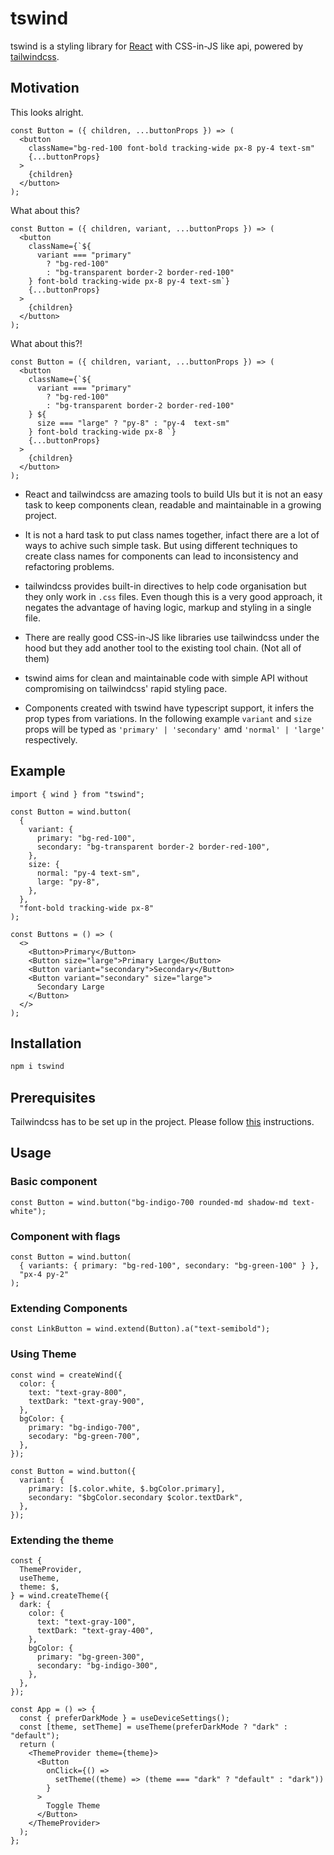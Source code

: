 # tswind

tswind is a styling library for [React](https://reactjs.org) with CSS-in-JS like api, powered by [tailwindcss](https://tailwindcss.com/).

## Motivation

This looks alright.

```tsx
const Button = ({ children, ...buttonProps }) => (
  <button
    className="bg-red-100 font-bold tracking-wide px-8 py-4 text-sm"
    {...buttonProps}
  >
    {children}
  </button>
);
```

What about this?

```tsx
const Button = ({ children, variant, ...buttonProps }) => (
  <button
    className={`${
      variant === "primary"
        ? "bg-red-100"
        : "bg-transparent border-2 border-red-100"
    } font-bold tracking-wide px-8 py-4 text-sm`}
    {...buttonProps}
  >
    {children}
  </button>
);
```

What about this?!

```tsx
const Button = ({ children, variant, ...buttonProps }) => (
  <button
    className={`${
      variant === "primary"
        ? "bg-red-100"
        : "bg-transparent border-2 border-red-100"
    } ${
      size === "large" ? "py-8" : "py-4  text-sm"
    } font-bold tracking-wide px-8 `}
    {...buttonProps}
  >
    {children}
  </button>
);
```

- React and tailwindcss are amazing tools to build UIs but it is not an easy task to keep components clean, readable and maintainable in a growing project.

- It is not a hard task to put class names together, infact there are a lot of ways to achive such simple task. But using different techniques to create class names for components can lead to inconsistency and refactoring problems.

- tailwindcss provides built-in directives to help code organisation but they only work in `.css` files. Even though this is a very good approach, it negates the advantage of having logic, markup and styling in a single file.

- There are really good CSS-in-JS like libraries use tailwindcss under the hood but they add another tool to the existing tool chain. (Not all of them)

- tswind aims for clean and maintainable code with simple API without compromising on tailwindcss' rapid styling pace.

- Components created with tswind have typescript support, it infers the prop types from variations. In the following example `variant` and `size` props will be typed as `'primary' | 'secondary'` amd `'normal' | 'large'` respectively.

## Example

```tsx
import { wind } from "tswind";

const Button = wind.button(
  {
    variant: {
      primary: "bg-red-100",
      secondary: "bg-transparent border-2 border-red-100",
    },
    size: {
      normal: "py-4 text-sm",
      large: "py-8",
    },
  },
  "font-bold tracking-wide px-8"
);

const Buttons = () => (
  <>
    <Button>Primary</Button>
    <Button size="large">Primary Large</Button>
    <Button variant="secondary">Secondary</Button>
    <Button variant="secondary" size="large">
      Secondary Large
    </Button>
  </>
);
```

## Installation

```sh
npm i tswind
```

## Prerequisites

Tailwindcss has to be set up in the project. Please follow [this](https://tailwindcss.com/docs/installation) instructions.

## Usage

### Basic component

```tsx
const Button = wind.button("bg-indigo-700 rounded-md shadow-md text-white");
```

### Component with flags

```tsx
const Button = wind.button(
  { variants: { primary: "bg-red-100", secondary: "bg-green-100" } },
  "px-4 py-2"
);
```

### Extending Components

```tsx
const LinkButton = wind.extend(Button).a("text-semibold");
```

### Using Theme

```tsx
const wind = createWind({
  color: {
    text: "text-gray-800",
    textDark: "text-gray-900",
  },
  bgColor: {
    primary: "bg-indigo-700",
    secodary: "bg-green-700",
  },
});

const Button = wind.button({
  variant: {
    primary: [$.color.white, $.bgColor.primary],
    secondary: "$bgColor.secondary $color.textDark",
  },
});
```

### Extending the theme

```tsx
const {
  ThemeProvider,
  useTheme,
  theme: $,
} = wind.createTheme({
  dark: {
    color: {
      text: "text-gray-100",
      textDark: "text-gray-400",
    },
    bgColor: {
      primary: "bg-green-300",
      secondary: "bg-indigo-300",
    },
  },
});

const App = () => {
  const { preferDarkMode } = useDeviceSettings();
  const [theme, setTheme] = useTheme(preferDarkMode ? "dark" : "default");
  return (
    <ThemeProvider theme={theme}>
      <Button
        onClick={() =>
          setTheme((theme) => (theme === "dark" ? "default" : "dark"))
        }
      >
        Toggle Theme
      </Button>
    </ThemeProvider>
  );
};
```

